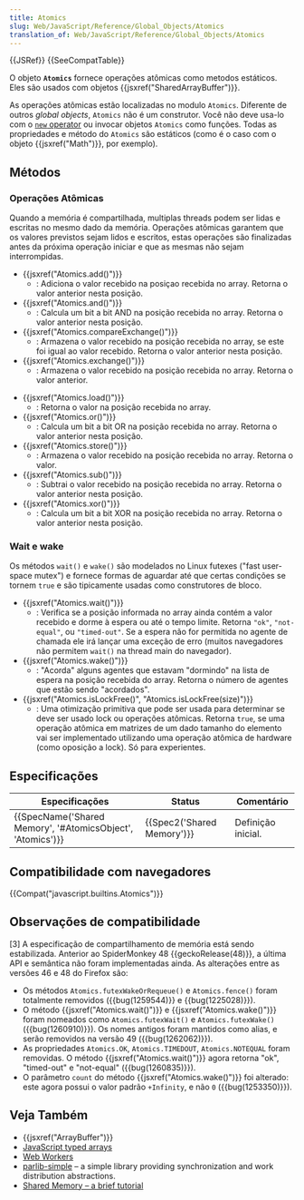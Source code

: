```yaml
---
title: Atomics
slug: Web/JavaScript/Reference/Global_Objects/Atomics
translation_of: Web/JavaScript/Reference/Global_Objects/Atomics
---
```

{{JSRef}} {{SeeCompatTable}}

O objeto **`Atomics`** fornece operações atômicas como metodos estáticos. Eles são usados com objetos {{jsxref("SharedArrayBuffer")}}.

As operações atômicas estão localizadas no modulo `Atomics`. Diferente de outros _global objects_, `Atomics` não é um construtor. Você não deve usa-lo com o [`new` operator](/pt-BR/docs/Web/JavaScript/Reference/Operators/new) ou invocar objetos `Atomics` como funções. Todas as propriedades e método do `Atomics` são estáticos (como é o caso com o objeto {{jsxref("Math")}}, por exemplo).

## Métodos

### Operações Atômicas

Quando a memória é compartilhada, multiplas threads podem ser lidas e escritas no mesmo dado da memória. Operações atômicas garantem que os valores previstos sejam lidos e escritos, estas operações são finalizadas antes da próxima operação iniciar e que as mesmas não sejam interrompidas.

- {{jsxref("Atomics.add()")}}
  - : Adiciona o valor recebido na posiçao recebida no array. Retorna o valor anterior nesta posição.
- {{jsxref("Atomics.and()")}}
  - : Calcula um bit a bit AND na posição recebida no array. Retorna o valor anterior nesta posição.
- {{jsxref("Atomics.compareExchange()")}}
  - : Armazena o valor recebido na posição recebida no array, se este foi igual ao valor recebido. Retorna o valor anterior nesta posição.
- {{jsxref("Atomics.exchange()")}}
  - : Armazena o valor recebido na posição recebida no array. Retorna o valor anterior.

<!---->

- {{jsxref("Atomics.load()")}}
  - : Retorna o valor na posição recebida no array.
- {{jsxref("Atomics.or()")}}
  - : Calcula um bit a bit OR na posição recebida no array. Retorna o valor anterior nesta posição.
- {{jsxref("Atomics.store()")}}
  - : Armazena o valor recebido na posição recebida no array. Retorna o valor.
- {{jsxref("Atomics.sub()")}}
  - : Subtrai o valor recebido na posição recebida no array. Retorna o valor anterior nesta posição.
- {{jsxref("Atomics.xor()")}}
  - : Calcula um bit a bit XOR na posição recebida no array. Retorna o valor anterior nesta posição.

### Wait e wake

Os métodos `wait()` e `wake()` são modelados no Linux futexes ("fast user-space mutex") e fornece formas de aguardar até que certas condições se tornem `true` e são tipicamente usadas como construtores de bloco.

- {{jsxref("Atomics.wait()")}}
  - : Verifica se a posição informada no array ainda contém a valor recebido e dorme à espera ou até o tempo limite. Retorna `"ok"`, `"not-equal"`, ou `"timed-out"`. Se a espera não for permitida no agente de chamada ele irá lançar uma exceção de erro (muitos navegadores não permitem `wait()` na thread main do navegador).
- {{jsxref("Atomics.wake()")}}
  - : "Acorda" alguns agentes que estavam "dormindo" na lista de espera na posição recebida do array. Retorna o número de agentes que estão sendo "acordados".
- {{jsxref("Atomics.isLockFree()", "Atomics.isLockFree(size)")}}
  - : Uma otimização primitiva que pode ser usada para determinar se deve ser usado lock ou operações atômicas. Retorna `true`, se uma operação atômica em matrizes de um dado tamanho do elemento vai ser implementado utilizando uma operação atômica de hardware (como oposição a lock). Só para experientes.

## Especificações

| Especificações                                                               | Status                               | Comentário         |
| ---------------------------------------------------------------------------- | ------------------------------------ | ------------------ |
| {{SpecName('Shared Memory', '#AtomicsObject', 'Atomics')}} | {{Spec2('Shared Memory')}} | Definição inicial. |

## Compatibilidade com navegadores

{{Compat("javascript.builtins.Atomics")}}

## Observações de compatibilidade

\[3] A especificação de compartilhamento de memória está sendo estabilizada. Anterior ao SpiderMonkey 48 {{geckoRelease(48)}}, a última API e semântica não foram implementadas ainda. As alterações entre as versões 46 e 48 do Firefox são:

- Os métodos `Atomics.futexWakeOrRequeue()` e `Atomics.fence()` foram totalmente removidos ({{bug(1259544)}} e {{bug(1225028)}}).
- O método {{jsxref("Atomics.wait()")}} e {{jsxref("Atomics.wake()")}} foram nomeados como `Atomics.futexWait()` e `Atomics.futexWake()` ({{bug(1260910)}}). Os nomes antigos foram mantidos como alias, e serão removidos na versão 49 ({{bug(1262062)}}).
- As propriedades `Atomics.OK`, `Atomics.TIMEDOUT`, `Atomics.NOTEQUAL` foram removidas. O método {{jsxref("Atomics.wait()")}} agora retorna "ok", "timed-out" e "not-equal" ({{bug(1260835)}}).
- O parâmetro `count` do método {{jsxref("Atomics.wake()")}} foi alterado: este agora possui o valor padrão `+Infinity`, e não `0` ({{bug(1253350)}}).

## Veja Também

- {{jsxref("ArrayBuffer")}}
- [JavaScript typed arrays](/pt-BR/docs/Web/JavaScript/Typed_arrays)
- [Web Workers](/pt-BR/docs/Web/API/Web_Workers_API)
- [parlib-simple](https://github.com/lars-t-hansen/parlib-simple) – a simple library providing synchronization and work distribution abstractions.
- [Shared Memory – a brief tutorial](https://github.com/tc39/ecmascript_sharedmem/blob/master/TUTORIAL.md)
